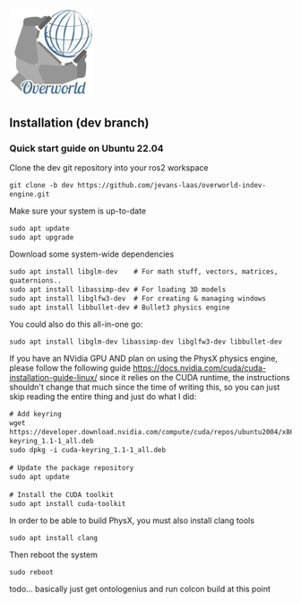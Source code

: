 # <img src="docs/images/overworld.png" width="150">

## Installation (dev branch)

### Quick start guide on Ubuntu 22.04

Clone the dev git repository into your ros2 workspace
```
git clone -b dev https://github.com/jevans-laas/overworld-indev-engine.git
```

Make sure your system is up-to-date
```
sudo apt update
sudo apt upgrade
```

Download some system-wide dependencies
```
sudo apt install libglm-dev    # For math stuff, vectors, matrices, quaternions..
sudo apt install libassimp-dev # For loading 3D models
sudo apt install libglfw3-dev  # For creating & managing windows
sudo apt install libbullet-dev # Bullet3 physics engine
```
You could also do this all-in-one go:
```
sudo apt install libglm-dev libassimp-dev libglfw3-dev libbullet-dev
```

If you have an NVidia GPU AND plan on using the PhysX physics engine, please follow the following guide https://docs.nvidia.com/cuda/cuda-installation-guide-linux/ since it relies on the CUDA runtime, the instructions shouldn't change that much since the time of writing this, so you can just skip reading the entire thing and just do what I did:
```
# Add keyring
wget https://developer.download.nvidia.com/compute/cuda/repos/ubuntu2004/x86_64/cuda-keyring_1.1-1_all.deb
sudo dpkg -i cuda-keyring_1.1-1_all.deb

# Update the package repository
sudo apt update

# Install the CUDA toolkit
sudo apt install cuda-toolkit
```

In order to be able to build PhysX, you must also install clang tools

```
sudo apt install clang
```

Then reboot the system
```
sudo reboot
```

todo... basically just get ontologenius and run colcon build at this point